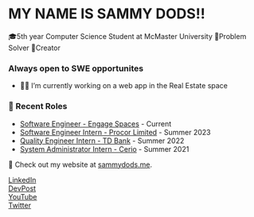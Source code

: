 # MY NAME IS SAMMY DODS!!
🎓5th year Computer Science Student at McMaster University
🤔Problem Solver
👾Creator

### Always open to SWE opportunites

- 🌱👯 I’m currently working on a web app in the Real Estate space

### 📝 Recent Roles

<!-- writing starts -->
* [Software Engineer - Engage Spaces](https://www.engagespaces.com/) - Current
* [Software Engineer Intern - Procor Limited](https://www.procor.com/) - Summer 2023 
* [Quality Engineer Intern - TD Bank](https://www.td.com/) - Summer 2022
* [System Administrator Intern - Cerio](https://www.cerio.io/) - Summer 2021

<!-- writing ends -->

🚀 Check out my website at [sammydods.me](https://sammysdods.me).

[LinkedIn](https://www.linkedin.com/in/sammy-dods/)  
[DevPost](https://devpost.com/sammysdods?ref_content=user-portfolio&ref_feature=portfolio&ref_medium=global-nav)  
[YouTube](https://www.youtube.com/@SammyDods)  
[Twitter](https://twitter.com/Sammy_Dods)  

